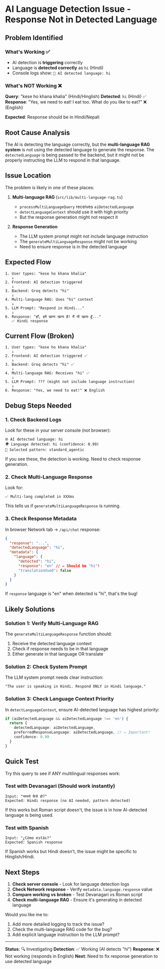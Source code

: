 # AI Language Detection Issue - Response Not in Detected Language

## Problem Identified

### What's Working ✅
- AI detection is **triggering** correctly
- Language is **detected correctly** as `hi` (Hindi)
- Console logs show: `🤖 AI detected language: hi`

### What's NOT Working ❌
**Query**: "kese ho khana khalia" (Hindi/Hinglish)
**Detected**: `hi` (Hindi) ✅
**Response**: "Yes, we need to eat! I eat too. What do you like to eat?" ❌ (English)

**Expected**: Response should be in Hindi/Nepali

## Root Cause Analysis

The AI is detecting the language correctly, but the **multi-language RAG system** is not using the detected language to generate the response. The `detectedLanguage` is being passed to the backend, but it might not be properly instructing the LLM to respond in that language.

## Issue Location

The problem is likely in one of these places:

1. **Multi-language RAG** (`src/lib/multi-language-rag.ts`)
   - `processMultiLanguageQuery` receives `aiDetectedLanguage`
   - `detectLanguageContext` should use it with high priority
   - But the response generation might not respect it

2. **Response Generation** 
   - The LLM system prompt might not include language instruction
   - The `generateMultiLanguageResponse` might not be working
   - Need to ensure response is in the detected language

## Expected Flow

```
1. User types: "kese ho khana khalia"
   ↓
2. Frontend: AI detection triggered
   ↓
3. Backend: Groq detects "hi"
   ↓
4. Multi-language RAG: Uses "hi" context
   ↓
5. LLM Prompt: "Respond in Hindi..."
   ↓
6. Response: "हाँ, हमें खाना खाना है! मैं भी खाता हूँ..."
   ✅ Hindi response
```

## Current Flow (Broken)

```
1. User types: "kese ho khana khalia"
   ↓
2. Frontend: AI detection triggered ✅
   ↓
3. Backend: Groq detects "hi" ✅
   ↓
4. Multi-language RAG: Receives "hi" ✅
   ↓
5. LLM Prompt: ??? (might not include language instruction)
   ↓
6. Response: "Yes, we need to eat!" ❌ English
```

## Debug Steps Needed

### 1. Check Backend Logs
Look for these in your server console (not browser):

```
🌐 AI detected language: hi
🌍 Language detected: hi (confidence: 0.99)
🎯 Selected pattern: standard_agentic
```

If you see these, the detection is working. Need to check response generation.

### 2. Check Multi-Language Response
Look for:
```
✅ Multi-lang completed in XXXms
```

This tells us if `generateMultiLanguageResponse` is running.

### 3. Check Response Metadata
In browser Network tab → `/api/chat` response:
```json
{
  "response": "...",
  "detectedLanguage": "hi",
  "metadata": {
    "language": {
      "detected": "hi",
      "response": "en" // ← Should be "hi"!
      "translationUsed": false
    }
  }
}
```

If `response` language is "en" when detected is "hi", that's the bug!

## Likely Solutions

### Solution 1: Verify Multi-Language RAG
The `generateMultiLanguageResponse` function should:
1. Receive the detected language context
2. Check if response needs to be in that language
3. Either generate in that language OR translate

### Solution 2: Check System Prompt
The LLM system prompt needs clear instruction:
```
"The user is speaking in Hindi. Respond ONLY in Hindi language."
```

### Solution 3: Check Language Context Priority
In `detectLanguageContext`, ensure AI-detected language has highest priority:
```typescript
if (aiDetectedLanguage && aiDetectedLanguage !== 'en') {
  return {
    detectedLanguage: aiDetectedLanguage,
    preferredResponseLanguage: aiDetectedLanguage, // ← Important!
    confidence: 0.99
  }
}
```

## Quick Test

Try this query to see if ANY multilingual responses work:

### Test with Devanagari (Should work instantly)
```
Input: "नमस्ते कैसे हो?"
Expected: Hindi response (no AI needed, pattern detected)
```

If this works but Roman script doesn't, the issue is in how AI-detected language is being used.

### Test with Spanish
```
Input: "¿Cómo estás?"
Expected: Spanish response
```

If Spanish works but Hindi doesn't, the issue might be specific to Hinglish/Hindi.

## Next Steps

1. **Check server console** - Look for language detection logs
2. **Check Network response** - Verify `metadata.language.response` value
3. **Compare working vs broken** - Test Devanagari vs Roman script
4. **Check multi-language RAG** - Ensure it's generating in detected language

Would you like me to:
1. Add more detailed logging to track the issue?
2. Check the multi-language RAG code for the bug?
3. Add explicit language instruction to the LLM prompt?

---

**Status**: 🔍 Investigating
**Detection**: ✅ Working (AI detects "hi")
**Response**: ❌ Not working (responds in English)
**Next**: Need to fix response generation to use detected language

